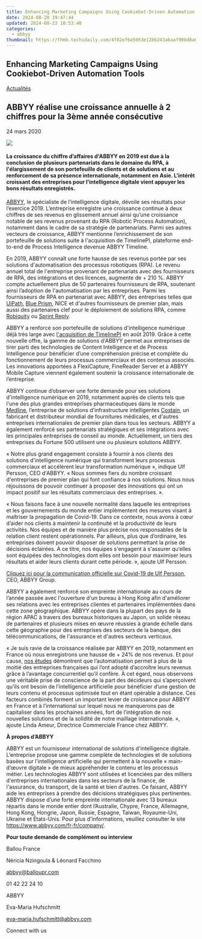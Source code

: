 ```yaml
---
title: Enhancing Marketing Campaigns Using Cookiebot-Driven Automation Tools
date: 2024-08-20 19:47:44
updated: 2024-08-22 10:53:40
categories:
  - abbyy
thumbnail: https://thmb.techidaily.com/4f82ef6a5653e12bb243abaaf90bd8a672c270d2a21f27f2fda0ba3002b69992.jpg
---
```


## Enhancing Marketing Campaigns Using Cookiebot-Driven Automation Tools

[Actualités](https://tools.techidaily.com/abbyy/products/)

## ABBYY réalise une croissance annuelle à 2 chiffres pour la 3ème année consécutive

24 mars 2020

![](https://content.abbyy.com/-/media/project/abbyy/abbyy/branchtemplates/shutterstock_1272462163_1296-x-729.jpg?h=729&iar=0&w=1296)

#### La croissance du chiffre d’affaires d'ABBYY en 2019 est due à la conclusion de plusieurs partenariats dans le domaine du RPA, à l'élargissement de son portefeuille de clients et de solutions et au renforcement de sa présence internationale, notamment en Asie. L’intérêt croissant des entreprises pour l’intelligence digitale vient appuyer les bons résultats enregistrés.

  
[ABBYY](https://tools.techidaily.com/abbyy/products/), le spécialiste de l’intelligence digitale, dévoile ses résultats pour l’exercice 2019\. L’entreprise enregistre une croissance continue à deux chiffres de ses revenus en glissement annuel ainsi qu’une croissance notable de ses revenus provenant du RPA (Robotic Process Automation), notamment dans le cadre de sa stratégie de partenariats. Parmi ses autres vecteurs de croissance, ABBYY mentionne l’enrichissement de son portefeuille de solutions suite à l'acquisition de TimelinePI, plateforme end-to-end de Process Intelligence devenue ABBYY Timeline.

En 2019, ABBYY connaît une forte hausse de ses revenus portée par ses solutions d'automatisation des processus robotiques (RPA). Le revenu annuel total de l'entreprise provenant de partenariats avec des fournisseurs de RPA, des intégrations et des licences, augmente de + 210 %. ABBYY compte actuellement plus de 50 partenaires fournisseurs de RPA, soutenant ainsi l’adoption de l'automatisation par les entreprises. Parmi les fournisseurs de RPA en partenariat avec ABBYY, des entreprises telles que [UiPath](https://tools.techidaily.com/abbyy/products/), [Blue Prism](https://tools.techidaily.com/abbyy/products/), NICE et d'autres fournisseurs de premier plan, mais aussi des partenaires clef pour le déploiement de solutions RPA, comme [Robiquity](https://tools.techidaily.com/abbyy/products/) ou [Sprint Reply](https://tools.techidaily.com/abbyy/products/).

ABBYY a renforcé son portefeuille de solutions d'intelligence numérique déjà très large avec [l'acquisition de TimelinePI](https://tools.techidaily.com/abbyy/products/) en août 2019\. Grâce à cette nouvelle offre, la gamme de solutions d'ABBYY permet aux entreprises de tirer parti des technologies de Content Intelligence et de Process Intelligence pour bénéficier d’une compréhension précise et complète du fonctionnement de leurs processus commerciaux et des contenus associés. Les innovations apportées à FlexiCapture, FineReader Server et à ABBYY Mobile Capture viennent également soutenir la croissance internationale de l’entreprise.

ABBYY continue d’observer une forte demande pour ses solutions d'intelligence numérique en 2019, notamment auprès de clients tels que l'une des plus grandes entreprises pharmaceutiques dans le monde [Medline](https://shop-links.co/link/?exclusive=1&publisher_slug=itechdaily19598&url=https%3A%2F%2Fsearchenterpriseai.techtarget.com%2Ffeature%2FMedline-streamlines-workflow-by-automating-accounts-payable+%22Medline%22), l’entreprise de solutions d'infrastructure intelligentes [Costain](https://tools.techidaily.com/abbyy/products/), un fabricant et distributeur mondial de fournitures médicales, et d'autres entreprises internationales de premier plan dans tous les secteurs. ABBYY a également renforcé ses partenariats stratégiques et ses intégrations avec les principales entreprises de conseil au monde. Actuellement, un tiers des entreprises du Fortune 500 utilisent une ou plusieurs solutions ABBYY.

« Notre plus grand engagement consiste à fournir à nos clients des solutions d'intelligence numérique qui transforment leurs processus commerciaux et accélèrent leur transformation numérique », indique Ulf Persson, CEO d'ABBYY. « Nous sommes fiers du nombre croissant d'entreprises de premier plan qui font confiance à nos solutions. Nous nous réjouissons de pouvoir continuer à proposer des innovations qui ont un impact positif sur les résultats commerciaux des entreprises. ».

« Nous faisons face à une nouvelle normalité dans laquelle les entreprises et les gouvernements du monde entier implémentent des mesures visant à maîtriser la propagation de Covid-19\. Dans ce contexte, nous avons à cœur d’aider nos clients à maintenir la continuité et la productivité de leurs activités. Nos équipes et de manière plus précise nos responsables de la relation client restent opérationnels. Par ailleurs, plus que d’ordinaire, les entreprises doivent pouvoir disposer de solutions permettant la prise de décisions éclairées. À ce titre, nos équipes s'engagent à s'assurer qu’elles sont équipées des technologies dont elles ont besoin pour maximiser leurs résultats et aider leurs clients durant cette période. », ajoute Ulf Persson.

[Cliquez ici pour la communication officielle sur Covid-19 de Ulf Persson](https://tools.techidaily.com/abbyy/products/), CEO, ABBYY Group.

ABBYY a également renforcé son empreinte internationale au cours de l’année passée avec l'ouverture d'un bureau à Hong Kong afin d'améliorer ses relations avec les entreprises clientes et partenaires implémentées dans cette zone géographique. ABBYY opère dans la plupart des pays de la région APAC à travers des bureaux historiques au Japon, un solide réseau de partenaires et plusieurs mises en œuvre réussies à grande échelle dans cette géographie pour des entreprises des secteurs de la banque, des télécommunications, de l'assurance et d'autres secteurs verticaux.

« Je suis ravie de la croissance réalisée par ABBYY en 2019, notamment en France où nous enregistrons une hausse de + 24% de nos revenus. Et pour cause, [nos études](https://tools.techidaily.com/abbyy/products/) démontrent que l’automatisation permet à plus de la moitié des entreprises françaises qui l’ont adopté d’accroître leurs revenus grâce à l’avantage concurrentiel qu’il confère. À cet égard, nous observons une véritable prise de conscience de la part des décideurs qui s’aperçoivent qu’ils ont besoin de l’intelligence artificielle pour bénéficier d’une gestion de leurs contenu et processus optimisée tout en étant opérable à distance. Ces facteurs combinés forment un important levier de croissance pour ABBYY en France et à l’international sur lequel nous ne manquerons pas de capitaliser dans les prochaines années, fort de l’intégration de nos nouvelles solutions et de la solidité de notre maillage internationale. », ajoute Linda Ameur, Directrice Commerciale France chez ABBYY.

  
**À propos d’ABBYY**

ABBYY est un fournisseur international de solutions d'intelligence digitale. L’entreprise propose une gamme complète de technologies et de solutions basées sur l'intelligence artificielle qui permettent à la nouvelle « main-d’œuvre digitale » de mieux appréhender le contenu et les processus métier. Les technologies ABBYY sont utilisées et licenciées par des milliers d'entreprises internationales dans les secteurs de la finance, de l'assurance, du transport, de la santé et bien d'autres. Ce faisant, ABBYY aide les entreprises à prendre des décisions stratégiques plus pertinentes. ABBYY dispose d’une forte empreinte internationale avec 13 bureaux répartis dans le monde entier dont l’Australie, Chypre, France, Allemagne, Hong Kong, Hongrie, Japon, Russie, Espagne, Taiwan, Royaume-Uni, Ukraine et États-Unis. Pour plus d'informations, veuillez consulter le site <https://www.abbyy.com/fr-fr/company/>.

**Pour toute demande de complément ou interview**

Ballou France

Néricia Nzingoula & Léonard Facchino

abbyy@balloupr.com

01 42 22 24 10

ABBYY

Eva-Maria Hufschmitt

eva-maria.hufschmitt@abbyy.com

Connect with us

<ins class="adsbygoogle"
     style="display:block"
     data-ad-format="autorelaxed"
     data-ad-client="ca-pub-7571918770474297"
     data-ad-slot="1223367746"></ins>



<ins class="adsbygoogle"
     style="display:block"
     data-ad-client="ca-pub-7571918770474297"
     data-ad-slot="8358498916"
     data-ad-format="auto"
     data-full-width-responsive="true"></ins>
